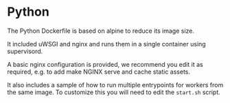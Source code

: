 # Python

The Python Dockerfile is based on alpine to reduce its image size.

It included uWSGI and nginx and runs them in a single container using supervisord.

A basic nginx configuration is provided, we recommend you edit it as required, e.g. to add make NGINX serve and cache static assets.

It also includes a sample of how to run multiple entrypoints for workers from the same image. To customize this you will need to edit the `start.sh` script.
